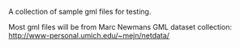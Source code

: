 A collection of sample gml files for testing.

Most gml files will be from Marc Newmans GML dataset collection: http://www-personal.umich.edu/~mejn/netdata/
